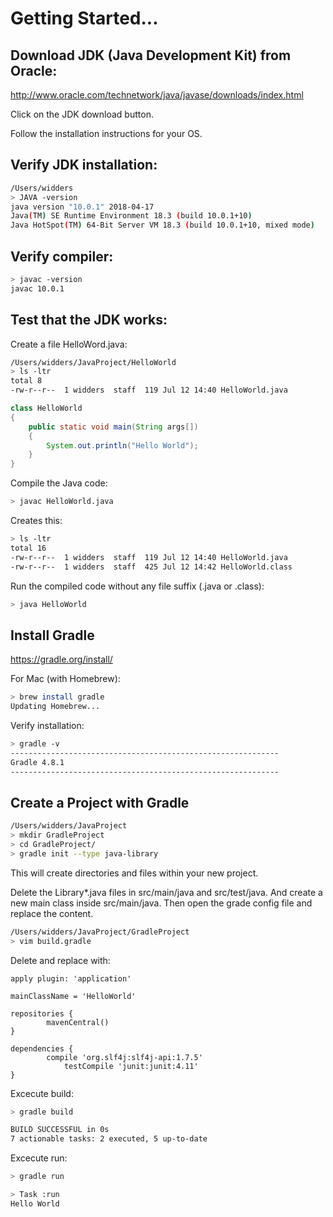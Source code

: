 # Getting Started...

## Download JDK (Java Development Kit) from Oracle:

http://www.oracle.com/technetwork/java/javase/downloads/index.html

Click on the JDK download button.

Follow the installation instructions for your OS.

## Verify JDK installation:

```bash
/Users/widders
> JAVA -version
java version "10.0.1" 2018-04-17
Java(TM) SE Runtime Environment 18.3 (build 10.0.1+10)
Java HotSpot(TM) 64-Bit Server VM 18.3 (build 10.0.1+10, mixed mode)
```

## Verify compiler:

```bash
> javac -version
javac 10.0.1
```

## Test that the JDK works:

Create a file HelloWord.java:

```bash
/Users/widders/JavaProject/HelloWorld
> ls -ltr
total 8
-rw-r--r--  1 widders  staff  119 Jul 12 14:40 HelloWorld.java
```

```java
class HelloWorld
{
    public static void main(String args[])
    {
        System.out.println("Hello World");
    }
}
```

Compile the Java code:
```bash
> javac HelloWorld.java
```

Creates this:
```bash
> ls -ltr
total 16
-rw-r--r--  1 widders  staff  119 Jul 12 14:40 HelloWorld.java
-rw-r--r--  1 widders  staff  425 Jul 12 14:42 HelloWorld.class
```

Run the compiled code without any file suffix (.java or .class):
```bash
> java HelloWorld
```

## Install Gradle

https://gradle.org/install/

For Mac (with Homebrew):
```bash
> brew install gradle
Updating Homebrew...
```

Verify installation:
```bash
> gradle -v
------------------------------------------------------------
Gradle 4.8.1
------------------------------------------------------------
```

## Create a Project with Gradle

```bash
/Users/widders/JavaProject
> mkdir GradleProject
> cd GradleProject/
> gradle init --type java-library
```

This will create directories and files within your new project.

Delete the Library*.java files in src/main/java and src/test/java.
And create a new main class inside src/main/java.
Then open the grade config file and replace the content.
```bash
/Users/widders/JavaProject/GradleProject
> vim build.gradle
```
Delete and replace with:
```
apply plugin: 'application'

mainClassName = 'HelloWorld'

repositories {
        mavenCentral()
}

dependencies {
        compile 'org.slf4j:slf4j-api:1.7.5'
            testCompile 'junit:junit:4.11'
}
```

Excecute build:
```bash
> gradle build

BUILD SUCCESSFUL in 0s
7 actionable tasks: 2 executed, 5 up-to-date
```

Excecute run:
```bash
> gradle run

> Task :run
Hello World
```


